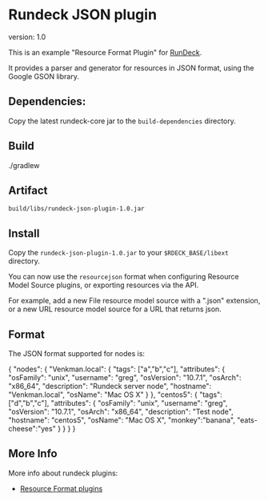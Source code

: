 Rundeck JSON plugin
=======

version: 1.0

This is an example "Resource Format Plugin" for [RunDeck](http://rundeck.org).

It provides a parser and generator for resources in JSON format, using the
Google GSON library.

Dependencies:
-----

Copy the latest rundeck-core jar to the `build-dependencies` directory.

Build
-----

./gradlew

Artifact
-----

    build/libs/rundeck-json-plugin-1.0.jar

Install
-----

Copy the `rundeck-json-plugin-1.0.jar` to your `$RDECK_BASE/libext` directory.

You can now use the `resourcejson` format when configuring Resource Model Source
plugins, or exporting resources via the API.

For example, add a new File resource model source with a ".json" extension, or
a new URL resource model source for a URL that returns json.

Format
-----

The JSON format supported for nodes is:

   {
      "nodes": {
        "Venkman.local": {
          "tags": ["a","b","c"],
          "attributes": {
            "osFamily": "unix",
            "username": "greg",
            "osVersion": "10.7.1",
            "osArch": "x86_64",
            "description": "Rundeck server node",
            "hostname": "Venkman.local",
            "osName": "Mac OS X"
          }
        },
        "centos5": {
          "tags": ["d","b","c"],
          "attributes": {
            "osFamily": "unix",
            "username": "greg",
            "osVersion": "10.7.1",
            "osArch": "x86_64",
            "description": "Test node",
            "hostname": "centos5",
            "osName": "Mac OS X",
            "monkey":"banana",
            "eats-cheese":"yes"
          }
        }
      }
    }


More Info
-----

More info about rundeck plugins:

* [Resource Format plugins](http://rundeck.org/1.4/RunDeck-Guide.html#resource-format-plugins)